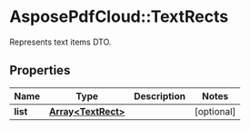 ﻿# AsposePdfCloud::TextRects
Represents text items DTO.

## Properties
Name | Type | Description | Notes
------------ | ------------- | ------------- | -------------
**list** | [**Array&lt;TextRect&gt;**](TextRect.md) |  | [optional] 


